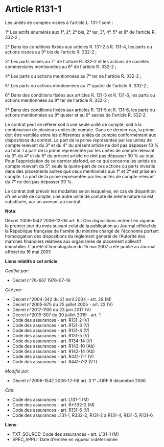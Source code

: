 # Article R131-1

Les unités de comptes visées à l'article L. 131-1 sont :

1° Les actifs énumérés aux 1°, 2°, 2° bis, 2° ter, 3°, 4°, 5° et 8° de l'article R. 332-2 ;

2° Dans les conditions fixées aux articles R. 131-2 à R. 131-4, les parts ou actions visées au 9° bis de l'article R. 332-2 ;

3° Les parts visées au 7° de l'article R. 332-2 et les actions de sociétés commerciales mentionnées au 6° de l'article R.
332-2 ;

4° Les parts ou actions mentionnées au 7° ter de l'article R. 332-2 ;

5° Les parts ou actions mentionnées au 7° quater de l'article R. 332-2 ;

6° Dans des conditions fixées aux articles R. 131-5 et R. 131-6, les parts ou actions mentionnées au 9° ter de l'article R.
332-2 ;

7° Dans des conditions fixées aux articles R. 131-5 et R. 131-6, les parts ou actions mentionnées au 9° quater et au 9°
sexies de l'article R. 332-2.

Le contrat peut se référer soit à une seule unité de compte, soit à la combinaison de plusieurs unités de compte. Dans ce
dernier cas, la prime doit être ventilée entre les différentes unités de compte conformément aux dispositions du contrat. La
part de la prime représentée par les unités de compte relevant du 3° et du 4° du présent article ne doit pas dépasser 10 % au
total. La part de la prime représentée par les unités de compte relevant du 3°, du 4° et du 5° du présent article ne doit pas
dépasser 30 % au total. Pour l'appréciation de ce dernier plafond, en ce qui concerne les unités de compte relevant du 5°,
seule la quote-part de ces actions ou parts investie dans des placements autres que ceux mentionnés aux 1° et 2° est prise en
compte. La part de la prime représentée par les unités de compte relevant du 7° ne doit pas dépasser 30 %.

Le contrat doit prévoir les modalités selon lesquelles, en cas de disparition d'une unité de compte, une autre unité de
compte de même nature lui est substituée, par un avenant au contrat.

**Nota:**

Décret 2006-1542 2006-12-06 art. 6 : Ces dispositions entrent en vigueur le premier jour du mois suivant celui de la
publication au Journal officiel de la République française de l'arrêté du ministre chargé de l'économie portant homologation
des dispositions du règlement général de l'Autorité des marchés financiers relatives aux organismes de placement collectif
immobilier. L'arrêté d'homologation du 15 mai 2007 a été publié au Journal officiel du 16 mai 2007.

**Liens relatifs à cet article**

_Codifié par_:

  - Décret n°76-667 1976-07-16

_Cité par_:

  - Décret n°2004-342 du 21 avril 2004 - art. 29 (M)
  - Décret n°2005-875 du 25 juillet 2005 - art. 22 (V)
  - Décret n°2017-1105 du 23 juin 2017 (V)
  - Décret n°2019-807 du 30 juillet 2019 - art. 1
  - Code des assurances - art. R131-2 (V)
  - Code des assurances - art. R131-3 (V)
  - Code des assurances - art. R131-4 (V)
  - Code des assurances - art. R131-5 (V)
  - Code des assurances - art. R134-14 (V)
  - Code des assurances - art. R142-10 (Ab)
  - Code des assurances - art. R142-14 (Ab)
  - Code des assurances - art. R441-7-1 (V)
  - Code des assurances - art. R441-7-2 (VT)

_Modifié par_:

  - Décret n°2006-1542 2006-12-06 art. 3 1° JORF 8 décembre 2006

_Cite_:

  - Code des assurances - art. L131-1 (M)
  - Code des assurances - art. R*332-2 (M)
  - Code des assurances - art. R131-6 (V)
  - Code des assurances L131-1, R332-2, R131-2 à R131-4, R131-5, R131-6

**Liens**:

  - TXT_SOURCE: Code des assurances - art. L131-1 (M)
  - SPEC_APPLI: Date d'entrée en vigueur indéterminée
